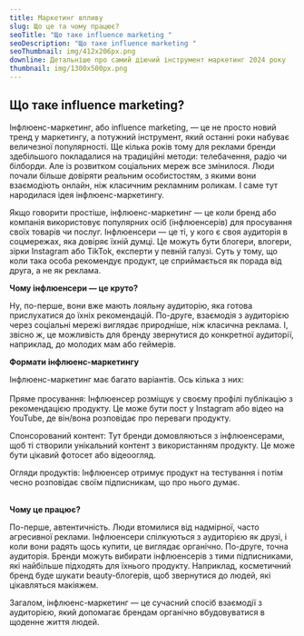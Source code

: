 ```yaml
---
title: Маркетинг впливу
slug: Що це та чому працює?
seoTitle: "Що таке influence marketing "
seoDescription: "Що таке influence marketing "
seoThumbnail: img/412x206px.png
downline: Детальніше про самий діючий інструмент маркетинг 2024 року
thumbnail: img/1300x500px.png
---
```

## Що таке influence marketing?



Інфлюенс-маркетинг, або influence marketing, — це не просто новий тренд у маркетингу, а потужний інструмент, який останні роки набуває величезної популярності. Ще кілька років тому для реклами бренди здебільшого покладалися на традиційні методи: телебачення, радіо чи білборди. Але із розвитком соціальних мереж все змінилося. Люди почали більше довіряти реальним особистостям, з якими вони взаємодіють онлайн, ніж класичним рекламним роликам. І саме тут народилася ідея інфлюенс-маркетингу.

Якщо говорити простіше, інфлюенс-маркетинг — це коли бренд або компанія використовує популярних осіб (інфлюенсерів) для просування своїх товарів чи послуг. Інфлюенсери — це ті, у кого є своя аудиторія в соцмережах, яка довіряє їхній думці. Це можуть бути блогери, влогери, зірки Instagram або TikTok, експерти у певній галузі. Суть у тому, що коли така особа рекомендує продукт, це сприймається як порада від друга, а не як реклама.



**Чому інфлюенсери — це круто?**



Ну, по-перше, вони вже мають лояльну аудиторію, яка готова прислухатися до їхніх рекомендацій. По-друге, взаємодія з аудиторією через соціальні мережі виглядає природніше, ніж класична реклама. І, звісно ж, це можливість для бренду звернутися до конкретної аудиторії, наприклад, до молодих мам або геймерів.



**Формати інфлюенс-маркетингу**



Інфлюенс-маркетинг має багато варіантів. Ось кілька з них:\
\
Пряме просування: Інфлюенсер розміщує у своєму профілі публікацію з рекомендацією продукту. Це може бути пост у Instagram або відео на YouTube, де він/вона розповідає про переваги продукту.

Спонсорований контент: Тут бренди домовляються з інфлюенсерами, щоб ті створили унікальний контент з використанням продукту. Це може бути цікавий фотосет або відеоогляд.

Огляди продуктів: Інфлюенсер отримує продукт на тестування і потім чесно розповідає своїм підписникам, що про нього думає.

\
**Чому це працює?**

По-перше, автентичність. Люди втомилися від надмірної, часто агресивної реклами. Інфлюенсери спілкуються з аудиторією як друзі, і коли вони радять щось купити, це виглядає органічно. По-друге, точна аудиторія. Бренди можуть вибирати інфлюенсерів з тими підписниками, які найбільше підходять для їхнього продукту. Наприклад, косметичний бренд буде шукати beauty-блогерів, щоб звернутися до людей, які цікавляться макіяжем.

Загалом, інфлюенс-маркетинг — це сучасний спосіб взаємодії з аудиторією, який допомагає брендам органічно вбудовуватися в щоденне життя людей.
